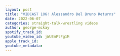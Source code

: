 ```yaml
---
layout: post
title: "VIDCAST 106! Alessandro Del Bruno Returns"
date: 2022-06-07
categories: straight-talk-wrestling videos
author: george-mckay
spotify_track_id: 
youtube_video_id: jWUEmPtFg1M
apple_track_id: 
youtube_metadata: 
---
```

